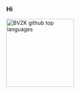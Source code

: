 ### Hi  

<a href="https://github.com/bvzk">
  <img height="180em" src="https://github-readme-stats.vercel.app/api/top-langs/?username=bvzk&theme=merko&layout=compact" alt="BVZK github top languages" />
</a>
<br/>
